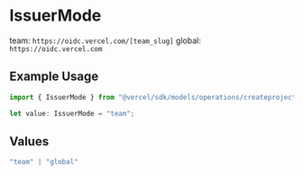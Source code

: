 # IssuerMode

team: `https://oidc.vercel.com/[team_slug]` global: `https://oidc.vercel.com`

## Example Usage

```typescript
import { IssuerMode } from "@vercel/sdk/models/operations/createproject.js";

let value: IssuerMode = "team";
```

## Values

```typescript
"team" | "global"
```